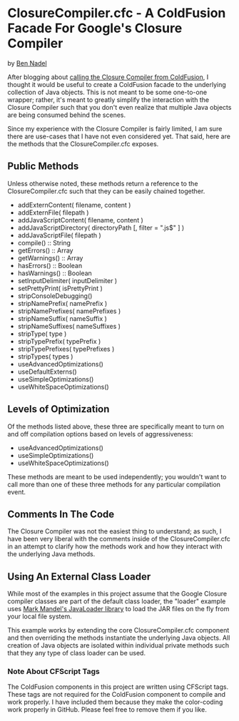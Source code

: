 
# ClosureCompiler.cfc - A ColdFusion Facade For Google's Closure Compiler

by [Ben Nadel][1]

After blogging about [calling the Closure Compiler from ColdFusion][4], I 
thought it would be useful to create a ColdFusion facade to the underlying
collection of Java objects. This is not meant to be some one-to-one wrapper;
rather, it's meant to greatly simplify the interaction with the Closure 
Compiler such that you don't even realize that multiple Java objects are being
consumed behind the scenes.

Since my experience with the Closure Compiler is fairly limited, I am sure 
there are use-cases that I have not even considered yet. That said, here are 
the methods that the ClosureCompiler.cfc exposes. 

## Public Methods

Unless otherwise noted, these methods return a reference to the 
ClosureCompiler.cfc such that they can be easily chained together.

* addExternContent( filename, content )
* addExternFile( filepath )
* addJavaScriptContent( filename, content )
* addJavaScriptDirectory( directoryPath [, filter = "\.js$" ] )
* addJavaScriptFile( filepath )
* compile() :: String
* getErrors() :: Array
* getWarnings() :: Array
* hasErrors() :: Boolean
* hasWarnings() :: Boolean
* setInputDelimiter( inputDelimiter ) 
* setPrettyPrint( isPrettyPrint ) 
* stripConsoleDebugging() 
* stripNamePrefix( namePrefix )
* stripNamePrefixes( namePrefixes )
* stripNameSuffix( nameSuffix )
* stripNameSuffixes( nameSuffixes )
* stripType( type )
* stripTypePrefix( typePrefix )
* stripTypePrefixes( typePrefixes )
* stripTypes( types )
* useAdvancedOptimizations()
* useDefaultExterns()
* useSimpleOptimizations()
* useWhiteSpaceOptimizations()

## Levels of Optimization

Of the methods listed above, these three are specifically meant to turn on and 
off compilation options based on levels of aggressiveness:

* useAdvancedOptimizations()
* useSimpleOptimizations()
* useWhiteSpaceOptimizations()

These methods are meant to be used independently; you wouldn't want to call 
more than one of these three methods for any particular compilation event. 

## Comments In The Code

The Closure Compiler was not the easiest thing to understand; as such, I have 
been very liberal with the comments inside of the ClosureCompiler.cfc in an 
attempt to clarify how the methods work and how they interact with the 
underlying Java methods. 

## Using An External Class Loader

While most of the examples in this project assume that the Google Closure 
compiler classes are part of the default class loader, the "loader" example
uses [Mark Mandel's JavaLoader library][3] to load the JAR files on the fly
from your local file system.

This example works by extending the core ClosureCompiler.cfc component and then
overriding the methods instantiate the underlying Java objects. All creation of
Java objects are isolated within individual private methods such that they any
type of class loader can be used.

### Note About CFScript Tags

The ColdFusion components in this project are written using CFScript tags.
These tags are not required for the ColdFusion component to compile and
work properly. I have included them because they make the color-coding work
properly in GitHub. Please feel free to remove them if you like.


[1]: http://www.bennadel.com
[2]: http://javadoc.closure-compiler.googlecode.com/git/index.html
[3]: https://github.com/markmandel/JavaLoader
[4]: http://www.bennadel.com/blog/2511-Calling-The-Closure-Compiler-From-ColdFusion-And-Java.htm
